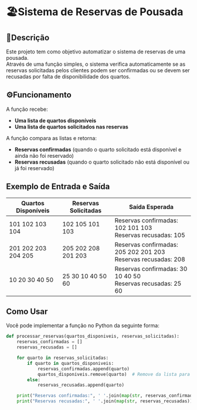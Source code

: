 # 🏖️Sistema de Reservas de Pousada

## 📝Descrição

Este projeto tem como objetivo automatizar o sistema de reservas de uma pousada.  
Através de uma função simples, o sistema verifica automaticamente se as reservas solicitadas pelos clientes podem ser confirmadas ou se devem ser recusadas por falta de disponibilidade dos quartos.

## ⚙️Funcionamento

A função recebe:

- **Uma lista de quartos disponíveis**
- **Uma lista de quartos solicitados nas reservas**

A função compara as listas e retorna:

- **Reservas confirmadas** (quando o quarto solicitado está disponível e ainda não foi reservado)
- **Reservas recusadas** (quando o quarto solicitado não está disponível ou já foi reservado)

## Exemplo de Entrada e Saída

| **Quartos Disponíveis** | **Reservas Solicitadas** | **Saída Esperada**                                                 |
| ----------------------- | ------------------------ | ------------------------------------------------------------------ |
| 101 102 103 104         | 102 105 101 103          | Reservas confirmadas: 102 101 103 <br> Reservas recusadas: 105     |
| 201 202 203 204 205     | 205 202 208 201 203      | Reservas confirmadas: 205 202 201 203 <br> Reservas recusadas: 208 |
| 10 20 30 40 50          | 25 30 10 40 50 60        | Reservas confirmadas: 30 10 40 50 <br> Reservas recusadas: 25 60   |

## Como Usar

Você pode implementar a função no Python da seguinte forma:

```python
def processar_reservas(quartos_disponiveis, reservas_solicitadas):
    reservas_confirmadas = []
    reservas_recusadas = []

    for quarto in reservas_solicitadas:
        if quarto in quartos_disponiveis:
            reservas_confirmadas.append(quarto)
            quartos_disponiveis.remove(quarto)  # Remove da lista para evitar reserva duplicada
        else:
            reservas_recusadas.append(quarto)

    print("Reservas confirmadas:", ' '.join(map(str, reservas_confirmadas)))
    print("Reservas recusadas:", ' '.join(map(str, reservas_recusadas)))
```
